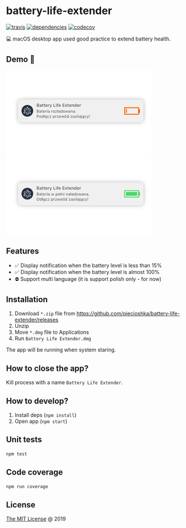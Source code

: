 # battery-life-extender

[![travis](https://img.shields.io/travis/piecioshka/battery-life-extender.svg?maxAge=2592000)](https://travis-ci.org/piecioshka/battery-life-extender)
[![dependencies](https://david-dm.org/piecioshka/battery-life-extender.svg)](https://github.com/piecioshka/battery-life-extender)
[![codecov](https://codecov.io/gh/piecioshka/battery-life-extender/branch/master/graph/badge.svg)](https://codecov.io/gh/piecioshka/battery-life-extender)

:computer: macOS desktop app used good practice to extend battery health.

## Demo 🎉

![](./screenshots/demo-battery-low.png)
![](./screenshots/demo-battery-full.png)

## Features

* :white_check_mark: Display notification when the battery level is less than 15%
* :white_check_mark: Display notification when the battery level is almost 100%
* :no_entry: Support multi language (it is support polish only - for now)

## Installation

1. Download `*.zip` file from <https://github.com/piecioshka/battery-life-extender/releases>
2. Unzip
3. Move `*.dmg` file to Applications
4. Run `Battery Life Extender.dmg`

The app will be running when system staring.

## How to close the app?

Kill process with a name `Battery Life Extender`.

## How to develop?

1. Install deps (`npm install`)
2. Open app (`npm start`)

## Unit tests

```bash
npm test
```

## Code coverage

```bash
npm run coverage
```

## License

[The MIT License](http://piecioshka.mit-license.org) @ 2019
